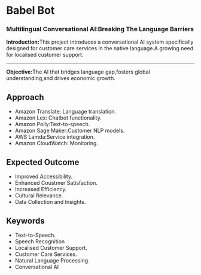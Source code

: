 # Babel Bot

<h3>Multilingual Conversational AI:Breaking The Language Barriers</h3>

<b>Introduction:</b>This project introduces a conversational AI system specifically designed for customer care services in the native language.A growing need for localised customer support.<hr>
<b>Objective:</b>The AI that bridges language gap,fosters global understanding,and drives economic growth.
  ## Approach
  - Amazon Translate: Language translation.
  - Amazon Lex: Chatbot functionality.
  - Amazon Polly:Text-to-speech.
  - Amazon Sage Maker:Customer NLP models.
  - AWS Lamda:Service integration.
  - Amazon CloudWatch: Monitoring.

  ## Expected Outcome
   - Improved Accessibility.
   - Enhanced Coustmer Satisfaction.
   - Increased Efficiency.
   - Cultural Relevance.
   - Data Collection and Insights.
   ## Keywords
   - Text-to-Speech.
   - Speech Recognition
   - Localised Customer Support.
   - Customer Care Services.
   - Natural Language Processing.
   - Conversational AI

